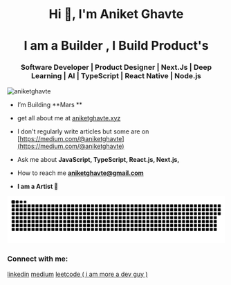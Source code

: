 <h1 align="center">Hi 👋, I'm Aniket Ghavte</h1>
<h1 align="center">I am a Builder , I Build Product's</h1>
<h3 align="center">Software Developer | Product Designer | Next.Js | Deep Learning | AI | TypeScript | React Native | Node.js</h3>

<p align="left"> <img src="https://komarev.com/ghpvc/?username=aniketghavte&label=Profile%20views&color=0e75b6&style=flat" alt="aniketghavte" /> </p>

- I’m Building **Mars **

- get all about me at [aniketghavte.xyz](https://aniketghavte.xyz/)

- I don't regularly write articles but some are on [https://medium.com/@aniketghavte](https://medium.com/@aniketghavte)

- Ask me about **JavaScript, TypeScript, React.js, Next.js,**

- How to reach me **aniketghavte@gmail.com**

- **I am a Artist 🎨**

<img src="https://raw.githubusercontent.com/necm1/necm1/output/snake.svg" alt="Snake animation" />


<h3 align="left">Connect with me:</h3>
<p align="left">
<a href="https://linkedin.com/in/aniketghavte" target="blank">linkedin</a>
<a href="https://medium.com/@aniketghavte" target="blank">medium</a>
<a href="https://www.leetcode.com/aniket_ghavte" target="blank">leetcode ( i am more a dev guy )</a>
</p>
